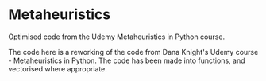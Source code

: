 # Metaheuristics
Optimised code from the Udemy Metaheuristics in Python course.

The code here is a reworking of the code from Dana Knight's Udemy course - Metaheuristics in Python. The code has been made into functions, and vectorised where appropriate.
